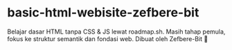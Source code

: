 # basic-html-webisite-zefbere-bit
Belajar dasar HTML tanpa CSS &amp; JS lewat roadmap.sh. Masih tahap pemula, fokus ke struktur semantik dan fondasi web. Dibuat oleh Zefbere-Bit 🧱
